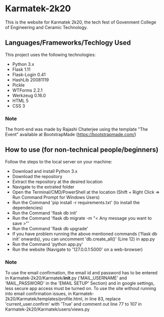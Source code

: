 # Karmatek-2k20
This is the website for Karmatek 2k20, the tech fest of Govenment College of Engineering and Ceramic Technology.

## Languages/Frameworks/Techlogy Used
This project uses the following technologies:
* Python 3.x
* Flask 1.11
* Flask-Login 0.41
* HashLib 20081119
* Pickle
* WTForms 2.2.1
* Werkzeug 0.16.0
* HTML 5
* CSS 3

### Note
The front-end was made by Rajashi Chaterjee using the template "The Event" available at BootstrapMade (https://bootstrapmade.com/)

## How to use (for non-technical people/beginners)
Follow the steps to the local server on your machine:
* Download and install Python 3.x
* Download the repository
* Extract the repository at the desired location
* Navigate to the extrated folder
* Open the Terminal/CMD/PowerShell at the location (Shift + Right Click => Run Command Prompt for Windows Users)
* Run the Command 'pip install -r requirements.txt' (to install the dependencies)
* Run the Command 'flask db init'
* Run the Command 'flask db migrate -m "< Any message you want to save >"'
* Run the Command 'flask db upgrade'
* If you have problem running the above mentioned commands ('flask db init' onwards), you can uncomment 'db.create_all()' (Line 12) in app.py
* Run the Command 'python app.py'
* Run the website (Navigate to '127.0.0.1:5000' on a web-browser)

### Note
To use the email confirmation, the email id and password has to be entered in Karmatek-2k20/Karmatek/__init__.py ('MAIL_USERNAME' and 'MAIL_PASSWORD' in the 'EMAIL SETUP' Section) and in google settings, less secure app access must be turned on.
To use the site without running into email confirmation issues, in Karmatek-2k20/Karmatek/templates/profile.html, in line 83, replace 'current_user.confirm' with 'True' and comment out line 77 to 107 in Karmatek-2k20/Karmatek/users/views.py
